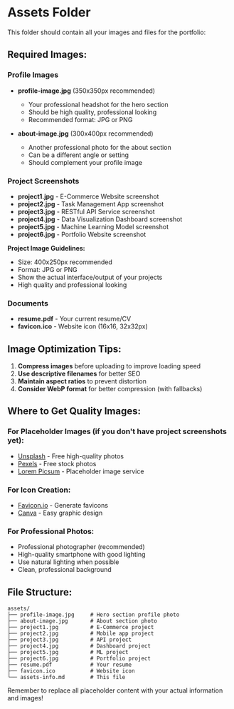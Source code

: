 # Assets Folder

This folder should contain all your images and files for the portfolio:

## Required Images:

### Profile Images
- **profile-image.jpg** (350x350px recommended)
  - Your professional headshot for the hero section
  - Should be high quality, professional looking
  - Recommended format: JPG or PNG

- **about-image.jpg** (300x400px recommended)  
  - Another professional photo for the about section
  - Can be a different angle or setting
  - Should complement your profile image

### Project Screenshots
- **project1.jpg** - E-Commerce Website screenshot
- **project2.jpg** - Task Management App screenshot  
- **project3.jpg** - RESTful API Service screenshot
- **project4.jpg** - Data Visualization Dashboard screenshot
- **project5.jpg** - Machine Learning Model screenshot
- **project6.jpg** - Portfolio Website screenshot

**Project Image Guidelines:**
- Size: 400x250px recommended
- Format: JPG or PNG
- Show the actual interface/output of your projects
- High quality and professional looking

### Documents
- **resume.pdf** - Your current resume/CV
- **favicon.ico** - Website icon (16x16, 32x32px)

## Image Optimization Tips:

1. **Compress images** before uploading to improve loading speed
2. **Use descriptive filenames** for better SEO
3. **Maintain aspect ratios** to prevent distortion
4. **Consider WebP format** for better compression (with fallbacks)

## Where to Get Quality Images:

### For Placeholder Images (if you don't have project screenshots yet):
- [Unsplash](https://unsplash.com) - Free high-quality photos
- [Pexels](https://pexels.com) - Free stock photos
- [Lorem Picsum](https://picsum.photos) - Placeholder image service

### For Icon Creation:
- [Favicon.io](https://favicon.io) - Generate favicons
- [Canva](https://canva.com) - Easy graphic design

### For Professional Photos:
- Professional photographer (recommended)
- High-quality smartphone with good lighting
- Use natural lighting when possible
- Clean, professional background

## File Structure:
```
assets/
├── profile-image.jpg     # Hero section profile photo
├── about-image.jpg       # About section photo
├── project1.jpg          # E-Commerce project
├── project2.jpg          # Mobile app project
├── project3.jpg          # API project
├── project4.jpg          # Dashboard project
├── project5.jpg          # ML project
├── project6.jpg          # Portfolio project
├── resume.pdf            # Your resume
├── favicon.ico           # Website icon
└── assets-info.md        # This file
```

Remember to replace all placeholder content with your actual information and images!

